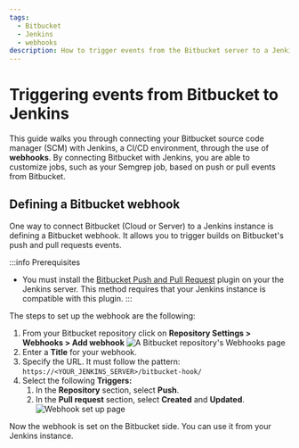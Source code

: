 ```yaml
---
tags:
  - Bitbucket
  - Jenkins
  - webhooks
description: How to trigger events from the Bitbucket server to a Jenkins instance
---
```

# Triggering events from Bitbucket to Jenkins


This guide walks you through connecting your Bitbucket source code manager (SCM) with Jenkins, a CI/CD environment, through the use of **webhooks**. By connecting Bitbucket with Jenkins, you are able to customize jobs, such as your Semgrep job, based on push or pull events from Bitbucket.

## Defining a Bitbucket webhook 
One way to connect Bitbucket (Cloud or Server) to a Jenkins instance is defining a Bitbucket webhook.
It allows you to trigger builds on Bitbucket's push and pull requests events.

:::info Prerequisites
* You must install the [<i class="fas fa-external-link fa-xs"></i> Bitbucket Push and Pull Request](https://plugins.jenkins.io/bitbucket-push-and-pull-request/) plugin on your the Jenkins server. This method requires that your Jenkins instance is compatible with this plugin.
:::

The steps to set up the webhook are the following:

1. From your Bitbucket repository click on **Repository Settings > Webhooks > Add webhook**
![A Bitbucket repository's Webhooks page](/img/kb/ci-bitbucket-defining-webhook.png)
1. Enter a **Title** for your webhook.
1. Specify the URL. It must follow the pattern: `https://<YOUR_JENKINS_SERVER>/bitbucket-hook/`
1. Select the following **Triggers:** 
    1. In the **Repository** section, select **Push**.
    1. In the **Pull request** section, select **Created** and **Updated**.
![Webhook set up page](/img/kb/ci-bitbucket-select-triggers.png)

Now the webhook is set on the Bitbucket side. You can use it from your Jenkins instance.
